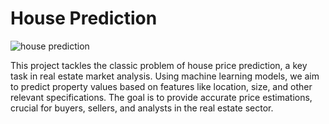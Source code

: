 # House Prediction

![house prediction](https://thumbor.forbes.com/thumbor/fit-in/1290x/https://www.forbes.com/advisor/wp-content/uploads/2022/10/what-is-a-townhouse.jpeg.jpg)

This project tackles the classic problem of house price prediction, a key task in real estate market analysis. Using machine learning models, we aim to predict property values based on features like location, size, and other relevant specifications. The goal is to provide accurate price estimations, crucial for buyers, sellers, and analysts in the real estate sector.
